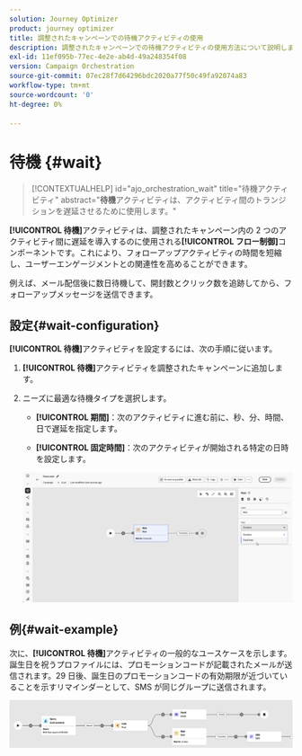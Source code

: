 ```yaml
---
solution: Journey Optimizer
product: journey optimizer
title: 調整されたキャンペーンでの待機アクティビティの使用
description: 調整されたキャンペーンでの待機アクティビティの使用方法について説明します
exl-id: 11ef095b-77ec-4e2e-ab4d-49a248354f08
version: Campaign Orchestration
source-git-commit: 07ec28f7d64296bdc2020a77f50c49fa92074a83
workflow-type: tm+mt
source-wordcount: '0'
ht-degree: 0%

---
```



# 待機 {#wait}

>[!CONTEXTUALHELP]
>id="ajo_orchestration_wait"
>title="待機アクティビティ"
>abstract="**待機**&#x200B;アクティビティは、アクティビティ間のトランジションを遅延させるために使用します。"

**[!UICONTROL 待機]**&#x200B;アクティビティは、調整されたキャンペーン内の 2 つのアクティビティ間に遅延を導入するのに使用される&#x200B;**[!UICONTROL フロー制御]**&#x200B;コンポーネントです。これにより、フォローアップアクティビティの時間を短縮し、ユーザーエンゲージメントとの関連性を高めることができます。

例えば、メール配信後に数日待機して、開封数とクリック数を追跡してから、フォローアップメッセージを送信できます。

## 設定{#wait-configuration}

**[!UICONTROL 待機]**&#x200B;アクティビティを設定するには、次の手順に従います。

1. **[!UICONTROL 待機]**&#x200B;アクティビティを調整されたキャンペーンに追加します。

1. ニーズに最適な待機タイプを選択します。

   * **[!UICONTROL 期間]**：次のアクティビティに進む前に、秒、分、時間、日で遅延を指定します。

   * **[!UICONTROL 固定時間]**：次のアクティビティが開始される特定の日時を設定します。

   ![](../assets/wait_activity.png)

## 例{#wait-example}

次に、**[!UICONTROL 待機]**&#x200B;アクティビティの一般的なユースケースを示します。誕生日を祝うプロファイルには、プロモーションコードが記載されたメールが送信されます。29 日後、誕生日のプロモーションコードの有効期限が近づいていることを示すリマインダーとして、SMS が同じグループに送信されます。

![](../assets/wait-example.png)
